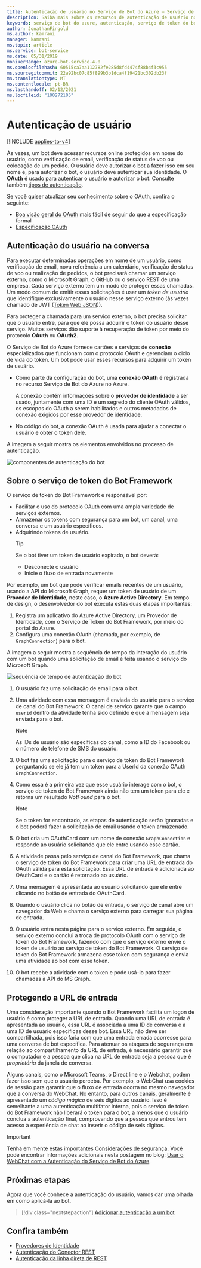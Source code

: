 ```yaml
---
title: Autenticação de usuário no Serviço de Bot do Azure – Serviço de Bot
description: Saiba mais sobre os recursos de autenticação de usuário no Serviço de Bot do Azure. Veja como os bots usam conexões OAuth para conectar usuários e acessar recursos online protegidos.
keywords: serviço de bot do azure, autenticação, serviço de token do bot framework
author: JonathanFingold
ms.author: kamrani
manager: kamrani
ms.topic: article
ms.service: bot-service
ms.date: 05/31/2019
monikerRange: azure-bot-service-4.0
ms.openlocfilehash: 60515ca7aa112782fe285d8fd4474f88b4f3c955
ms.sourcegitcommit: 22a92bc07c85f899b3b1dca4f19421bc302db23f
ms.translationtype: MT
ms.contentlocale: pt-BR
ms.lasthandoff: 02/12/2021
ms.locfileid: "100272105"
---
```

# <a name="user-authentication"></a>Autenticação de usuário

[!INCLUDE [applies-to-v4](../includes/applies-to-v4-current.md)]

Às vezes, um bot deve acessar recursos online protegidos em nome do usuário, como verificação de email, verificação de status de voo ou colocação de um pedido. O usuário deve autorizar o bot a fazer isso em seu nome e, para autorizar o bot, o usuário deve autenticar sua identidade. O **OAuth** é usado para autenticar o usuário e autorizar o bot. Consulte também [tipos de autenticação](bot-builder-concept-authentication-types.md).

Se você quiser atualizar seu conhecimento sobre o OAuth, confira o seguinte:

- [Boa visão geral do OAuth](https://aaronparecki.com/oauth-2-simplified/) mais fácil de seguir do que a especificação formal
- [Especificação OAuth](https://oauth.net/2/)

## <a name="user-authentication-in-a-conversation"></a>Autenticação do usuário na conversa

Para executar determinadas operações em nome de um usuário, como verificação de email, nova referência a um calendário, verificação de status de voo ou realização de pedidos, o bot precisará chamar um serviço externo, como o Microsoft Graph, o GitHub ou o serviço REST de uma empresa.
Cada serviço externo tem um modo de proteger essas chamadas. Um modo comum de emitir essas solicitações é usar um *token de usuário* que identifique exclusivamente o usuário nesse serviço externo (às vezes chamado de JWT [(Token Web JSON](https://jwt.io/introduction/))).

Para proteger a chamada para um serviço externo, o bot precisa solicitar que o usuário entre, para que ele possa adquirir o token do usuário desse serviço.
Muitos serviços dão suporte à recuperação de token por meio do protocolo **OAuth** ou **OAuth2**.

O Serviço de Bot do Azure fornece cartões e serviços de **conexão** especializados que funcionam com o protocolo OAuth e gerenciam o ciclo de vida do token. Um bot pode usar esses recursos para adquirir um token de usuário.

- Como parte da configuração do bot, uma **conexão OAuth** é registrada no recurso Serviço de Bot do Azure no Azure.

    A conexão contém informações sobre o **provedor de identidade** a ser usado, juntamente com uma ID e um segredo do cliente OAuth válidos, os escopos do OAuth a serem habilitados e outros metadados de conexão exigidos por esse provedor de identidade.

- No código do bot, a conexão OAuth é usada para ajudar a conectar o usuário e obter o token dele.

A imagem a seguir mostra os elementos envolvidos no processo de autenticação.

![componentes de autenticação do bot](media/concept-bot-authentication/bot-auth-components.png)

## <a name="about-the-bot-framework-token-service"></a>Sobre o serviço de token do Bot Framework

O serviço de token do Bot Framework é responsável por:

- Facilitar o uso do protocolo OAuth com uma ampla variedade de serviços externos.
- Armazenar os tokens com segurança para um bot, um canal, uma conversa e um usuário específicos.
- Adquirindo tokens de usuário.
    > [!TIP]
    > Se o bot tiver um token de usuário expirado, o bot deverá:
    >    - Desconecte o usuário
    >    - Inicie o fluxo de entrada novamente

Por exemplo, um bot que pode verificar emails recentes de um usuário, usando a API do Microsoft Graph, requer um token de usuário de um **Provedor de Identidade**, neste caso, o **Azure Active Directory**. Em tempo de design, o desenvolvedor do bot executa estas duas etapas importantes:

1. Registra um aplicativo do Azure Active Directory, um Provedor de Identidade, com o Serviço de Token do Bot Framework, por meio do portal do Azure.
1. Configura uma conexão OAuth (chamada, por exemplo, de `GraphConnection`) para o bot.

A imagem a seguir mostra a sequência de tempo da interação do usuário com um bot quando uma solicitação de email é feita usando o serviço do Microsoft Graph.

![sequência de tempo de autenticação do bot](media/concept-bot-authentication/bot-auth-time-sequence.PNG)

1. O usuário faz uma solicitação de email para o bot.
1. Uma atividade com essa mensagem é enviada do usuário para o serviço de canal do Bot Framework. O canal de serviço garante que o campo `userid` dentro da atividade tenha sido definido e que a mensagem seja enviada para o bot.

    > [!NOTE]
    > As IDs de usuário são específicas do canal, como a ID do Facebook ou o número de telefone de SMS do usuário.

1. O bot faz uma solicitação para o serviço de token do Bot Framework perguntando se ele já tem um token para a UserId da conexão OAuth `GraphConnection`.
1. Como essa é a primeira vez que esse usuário interage com o bot, o serviço de token do Bot Framework ainda não tem um token para ele e retorna um resultado *NotFound* para o bot.

    > [!NOTE]
    > Se o token for encontrado, as etapas de autenticação serão ignoradas e o bot poderá fazer a solicitação de email usando o token armazenado.

1. O bot cria um OAuthCard com um nome de conexão `GraphConnection` e responde ao usuário solicitando que ele entre usando esse cartão.
1. A atividade passa pelo serviço de canal do Bot Framework, que chama o serviço de token do Bot Framework para criar uma URL de entrada do OAuth válida para esta solicitação. Essa URL de entrada é adicionada ao OAuthCard e o cartão é retornado ao usuário.
1. Uma mensagem é apresentada ao usuário solicitando que ele entre clicando no botão de entrada do OAuthCard.
1. Quando o usuário clica no botão de entrada, o serviço de canal abre um navegador da Web e chama o serviço externo para carregar sua página de entrada.
1. O usuário entra nesta página para o serviço externo. Em seguida, o serviço externo conclui a troca de protocolo OAuth com o serviço de token do Bot Framework, fazendo com que o serviço externo envie o token de usuário ao serviço de token do Bot Framework. O serviço de token do Bot Framework armazena esse token com segurança e envia uma atividade ao bot com esse token.
1. O bot recebe a atividade com o token e pode usá-lo para fazer chamadas à API do MS Graph.

## <a name="securing-the-sign-in-url"></a>Protegendo a URL de entrada

Uma consideração importante quando o Bot Framework facilita um logon de usuário é como proteger a URL de entrada. Quando uma URL de entrada é apresentada ao usuário, essa URL é associada a uma ID de conversa e a uma ID de usuário específicas desse bot. Essa URL não deve ser compartilhada, pois isso faria com que uma entrada errada ocorresse para uma conversa de bot específica. Para atenuar os ataques de segurança em relação ao compartilhamento da URL de entrada, é necessário garantir que o computador e a pessoa que clica na URL de entrada seja a pessoa que é _proprietária_ da janela de conversa.

Alguns canais, como o Microsoft Teams, o Direct line e o Webchat, podem fazer isso sem que o usuário perceba. Por exemplo, o WebChat usa cookies de sessão para garantir que o fluxo de entrada ocorra no mesmo navegador que a conversa do WebChat. No entanto, para outros canais, geralmente é apresentado um _código mágico_ de seis dígitos ao usuário. Isso é semelhante a uma autenticação multifator interna, pois o serviço de token do Bot Framework não liberará o token para o bot, a menos que o usuário conclua a autenticação final, comprovando que a pessoa que entrou tem acesso à experiência de chat ao inserir o código de seis dígitos.

> [!IMPORTANT]
> Tenha em mente estas importantes [Considerações de segurança](~/rest-api/bot-framework-rest-direct-line-3-0-authentication.md#security-considerations).
> Você pode encontrar informações adicionais nesta postagem no blog: [Usar o WebChat com a Autenticação do Serviço de Bot do Azure](https://blog.botframework.com/2018/09/01/using-webchat-with-azure-bot-services-authentication/).

## <a name="next-steps"></a>Próximas etapas

Agora que você conhece a autenticação do usuário, vamos dar uma olhada em como aplicá-la ao bot.

> [!div class="nextstepaction"]
> [Adicionar autenticação a um bot](bot-builder-authentication.md)

## <a name="see-also"></a>Confira também

- [Provedores de Identidade](bot-builder-concept-identity-providers.md)
- [Autenticação do Conector REST](https://docs.microsoft.com/azure/bot-service/rest-api/bot-framework-rest-connector-authentication?view=azure-bot-service-4.0&preserve-view=true)
- [Autenticação da linha direta de REST](https://docs.microsoft.com/azure/bot-service/rest-api/bot-framework-rest-direct-line-3-0-authentication?view=azure-bot-service-4.0&preserve-view=true)
